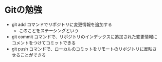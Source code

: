 # Gitの勉強
- git add コマンドでリポジトリに変更情報を追加する
	- このことをステーシングという
- git commit コマンドで、リポジトリのインデックスに追加された変更情報にコメントをつけてコミットできる
- git push コマンドで、ローカルのコミットをリモートのリポジトリに反映させることができる 
